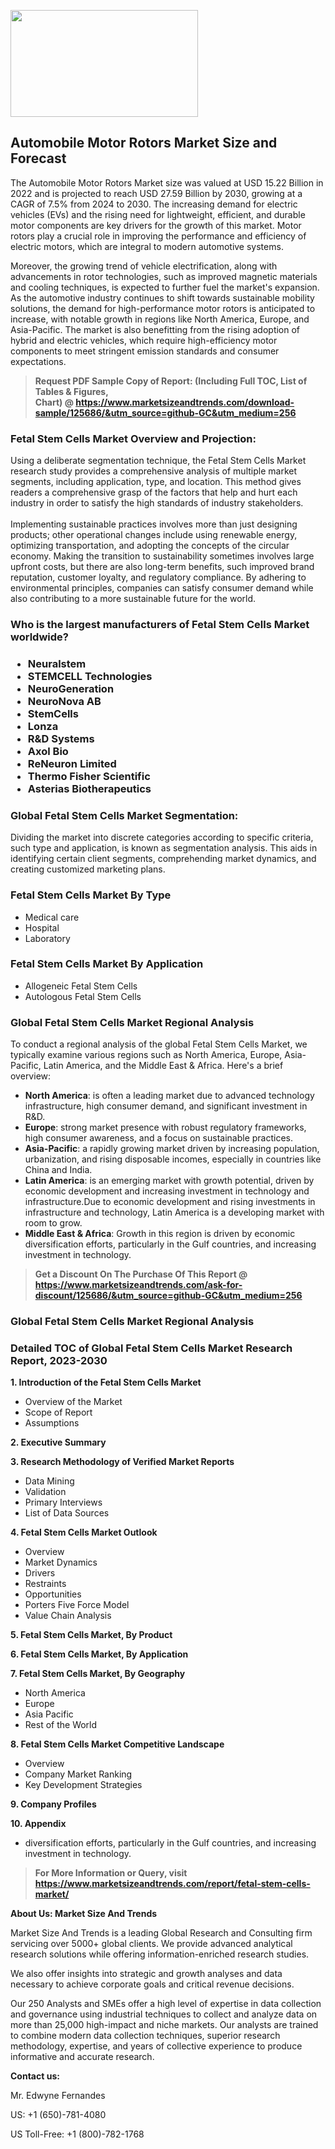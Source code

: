 <p><img class="alignnone size-medium wp-image-20088" src="https://ffe5etoiles.com/wp-content/uploads/2024/12/MST1-300x171.png" alt="" width="300" height="171" /></p><h2>Automobile Motor Rotors Market Size and Forecast</h2><p>The Automobile Motor Rotors Market size was valued at USD 15.22 Billion in 2022 and is projected to reach USD 27.59 Billion by 2030, growing at a CAGR of 7.5% from 2024 to 2030. The increasing demand for electric vehicles (EVs) and the rising need for lightweight, efficient, and durable motor components are key drivers for the growth of this market. Motor rotors play a crucial role in improving the performance and efficiency of electric motors, which are integral to modern automotive systems.</p><p>Moreover, the growing trend of vehicle electrification, along with advancements in rotor technologies, such as improved magnetic materials and cooling techniques, is expected to further fuel the market's expansion. As the automotive industry continues to shift towards sustainable mobility solutions, the demand for high-performance motor rotors is anticipated to increase, with notable growth in regions like North America, Europe, and Asia-Pacific. The market is also benefitting from the rising adoption of hybrid and electric vehicles, which require high-efficiency motor components to meet stringent emission standards and consumer expectations.</p></p><blockquote id="" class=""><strong>Request PDF Sample Copy of Report: (Including Full TOC, List of Tables &amp; Figures, Chart)&nbsp;@&nbsp;<strong><a href="https://www.marketsizeandtrends.com/download-sample/125686/&utm_source=github-GC&utm_medium=256" target="_blank">https://www.marketsizeandtrends.com/download-sample/125686/&utm_source=github-GC&utm_medium=256</a></strong></strong></blockquote><h3 id="" class="">Fetal Stem Cells Market&nbsp;Overview and Projection:</h3><p id="" class="">Using a deliberate segmentation technique, the Fetal Stem Cells Market research study provides a comprehensive analysis of multiple market segments, including application, type, and location. This method gives readers a comprehensive grasp of the factors that help and hurt each industry in order to satisfy the high standards of industry stakeholders. <br /> <br />Implementing sustainable practices involves more than just designing products; other operational changes include using renewable energy, optimizing transportation, and adopting the concepts of the circular economy. Making the transition to sustainability sometimes involves large upfront costs, but there are also long-term benefits, such improved brand reputation, customer loyalty, and regulatory compliance. By adhering to environmental principles, companies can satisfy consumer demand while also contributing to a more sustainable future for the world.</p><h3 id="" class="">Who is the largest manufacturers of&nbsp;Fetal Stem Cells Market worldwide?</h3><h3 class=""><p><ul><li>Neuralstem </li><li> STEMCELL Technologies </li><li> NeuroGeneration </li><li> NeuroNova AB </li><li> StemCells </li><li> Lonza </li><li> R&D Systems </li><li> Axol Bio </li><li> ReNeuron Limited </li><li> Thermo Fisher Scientific </li><li> Asterias Biotherapeutics</li></ul></p></h3><h3 id="" class="">Global&nbsp;Fetal Stem Cells Market Segmentation:</h3><p id="" class="">Dividing the market into discrete categories according to specific criteria, such type and application, is known as segmentation analysis. This aids in identifying certain client segments, comprehending market dynamics, and creating customized marketing plans.</p><h3 id="" class="">Fetal Stem Cells Market&nbsp;By Type</h3><p><p><ul><li>Medical care </li><li> Hospital </li><li> Laboratory</p></li></ul></p></p><h3 id="" class="">Fetal Stem Cells Market&nbsp;By Application</h3><p class=""><p><ul><li>Allogeneic Fetal Stem Cells </li><li> Autologous Fetal Stem Cells</li></ul></p></p><h3 id="" class="">Global Fetal Stem Cells Market Regional Analysis</h3><p id="" class="">To conduct a regional analysis of the global Fetal Stem Cells Market, we typically examine various regions such as North America, Europe, Asia-Pacific, Latin America, and the Middle East &amp; Africa. Here's a brief overview:</p><ul><li><strong>North America</strong>: is often a leading market due to advanced technology infrastructure, high consumer demand, and significant investment in R&amp;D.</li><li><strong>Europe</strong>: strong market presence with robust regulatory frameworks, high consumer awareness, and a focus on sustainable practices.</li><li><strong>Asia-Pacific</strong>: a rapidly growing market driven by increasing population, urbanization, and rising disposable incomes, especially in countries like China and India.</li><li><strong>Latin America</strong>: is an emerging market with growth potential, driven by economic development and increasing investment in technology and infrastructure.Due to economic development and rising investments in infrastructure and technology, Latin America is a developing market with room to grow.</li><li><strong>Middle East &amp; Africa</strong>: Growth in this region is driven by economic diversification efforts, particularly in the Gulf countries, and increasing investment in technology.</li></ul><blockquote id="" class=""><strong>Get a Discount On The Purchase Of This Report @ <strong><a href="https://www.marketsizeandtrends.com/ask-for-discount/125686/&utm_source=github-GC&utm_medium=256" target="_blank">https://www.marketsizeandtrends.com/ask-for-discount/125686/&utm_source=github-GC&utm_medium=256</a></strong></strong></blockquote><h3 id="" class="">Global Fetal Stem Cells Market Regional Analysis</h3><h3 id="" class="">Detailed TOC of Global Fetal Stem Cells Market Research Report, 2023-2030</h3><p id="" class=""><strong>1. Introduction of the Fetal Stem Cells Market</strong></p><ul><li>Overview of the Market</li><li>Scope of Report</li><li>Assumptions</li></ul><p id="" class=""><strong>2. Executive Summary</strong></p><p id="" class=""><strong>3. Research Methodology of Verified Market Reports</strong></p><ul><li>Data Mining</li><li>Validation</li><li>Primary Interviews</li><li>List of Data Sources</li></ul><p id="" class=""><strong>4. Fetal Stem Cells Market Outlook</strong></p><ul><li>Overview</li><li>Market Dynamics</li><li>Drivers</li><li>Restraints</li><li>Opportunities</li><li>Porters Five Force Model</li><li>Value Chain Analysis</li></ul><p id="" class=""><strong>5. Fetal Stem Cells Market, By Product</strong></p><p id="" class=""><strong>6. Fetal Stem Cells Market, By Application</strong></p><p id="" class=""><strong>7. Fetal Stem Cells Market, By Geography</strong></p><ul><li>North America</li><li>Europe</li><li>Asia Pacific</li><li>Rest of the World</li></ul><p id="" class=""><strong>8. Fetal Stem Cells Market Competitive Landscape</strong></p><ul><li>Overview</li><li>Company Market Ranking</li><li>Key Development Strategies</li></ul><p id="" class=""><strong>9. Company Profiles</strong></p><p id="" class=""><strong>10. Appendix</strong></p><ul><li>diversification efforts, particularly in the Gulf countries, and increasing investment in technology.</li></ul><blockquote id="" class=""><strong>For More Information or Query, visit <strong><strong><a href="https://www.marketsizeandtrends.com/report/fetal-stem-cells-market/" target="_blank">https://www.marketsizeandtrends.com/report/fetal-stem-cells-market/</a></strong></strong></strong></blockquote><p id="" class=""><strong>About Us: Market Size And Trends</strong></p><p id="" class="">Market Size And Trends is a leading Global Research and Consulting firm servicing over 5000+ global clients. We provide advanced analytical research solutions while offering information-enriched research studies.</p><p id="" class="">We also offer insights into strategic and growth analyses and data necessary to achieve corporate goals and critical revenue decisions.</p><p id="" class="">Our 250 Analysts and SMEs offer a high level of expertise in data collection and governance using industrial techniques to collect and analyze data on more than 25,000 high-impact and niche markets. Our analysts are trained to combine modern data collection techniques, superior research methodology, expertise, and years of collective experience to produce informative and accurate research.</p><p id="" class=""><strong>Contact us:</strong></p><p id="" class="">Mr. Edwyne Fernandes</p><p id="" class="">US: +1 (650)-781-4080</p><p id="" class="">US Toll-Free: +1 (800)-782-1768</p>
